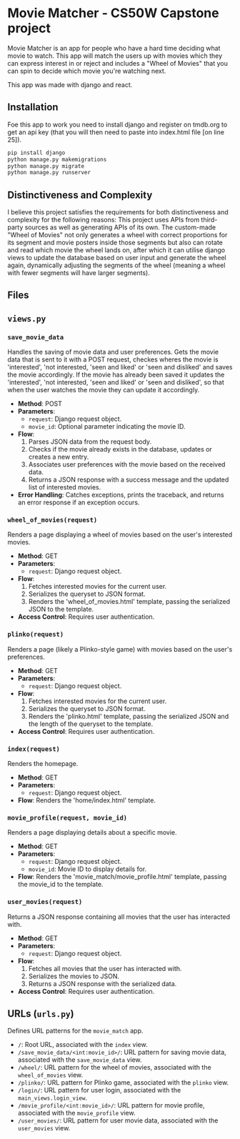 # Movie Matcher - CS50W Capstone project

Movie Matcher is an app for people who have a hard time deciding what movie to watch. This app will match the users up with movies which they can express interest in or reject and includes a "Wheel of Movies" that you can spin to decide which movie you're watching next.

This app was made with django and react.

## Installation

Foe this app to work you need to install django and register on tmdb.org to get an api key (that you will then need to paste into index.html file [on line 25]).

```bash
pip install django
python manage.py makemigrations
python manage.py migrate
python manage.py runserver
```

## Distinctiveness and Complexity

I believe this project satisfies the requirements for both distinctiveness and complexity for the following reasons: This project uses APIs from third-party sources as well as generating APIs of its own. The custom-made "Wheel of Movies" not only generates a wheel with correct proportions for its segment and movie posters inside those segments but also can rotate and read which movie the wheel lands on, after which it can utilise django views to update the database based on user input and generate the wheel again, dynamically adjusting the segments of the wheel (meaning a wheel with fewer segments will have larger segments). 
 
## Files
## `views.py`

### `save_movie_data`
Handles the saving of movie data and user preferences. Gets the movie data that is sent to it with a POST request, checkes wheres the movie is 'interested', 'not interested, 'seen and liked' or 'seen and disliked' and saves the movie accordingly. If the movie has already been saved it updates the 'interested', 'not interested, 'seen and liked' or 'seen and disliked', so that when the user watches the movie they can update it accordingly.

- **Method**: POST
- **Parameters**:
  - `request`: Django request object.
  - `movie_id`: Optional parameter indicating the movie ID.
- **Flow**:
  1. Parses JSON data from the request body.
  2. Checks if the movie already exists in the database, updates or creates a new entry.
  3. Associates user preferences with the movie based on the received data.
  4. Returns a JSON response with a success message and the updated list of interested movies.
- **Error Handling**: Catches exceptions, prints the traceback, and returns an error response if an exception occurs.

### `wheel_of_movies(request)`
Renders a page displaying a wheel of movies based on the user's interested movies.

- **Method**: GET
- **Parameters**:
  - `request`: Django request object.
- **Flow**:
  1. Fetches interested movies for the current user.
  2. Serializes the queryset to JSON format.
  3. Renders the 'wheel_of_movies.html' template, passing the serialized JSON to the template.
- **Access Control**: Requires user authentication.

### `plinko(request)`
Renders a page (likely a Plinko-style game) with movies based on the user's preferences.

- **Method**: GET
- **Parameters**:
  - `request`: Django request object.
- **Flow**:
  1. Fetches interested movies for the current user.
  2. Serializes the queryset to JSON format.
  3. Renders the 'plinko.html' template, passing the serialized JSON and the length of the queryset to the template.
- **Access Control**: Requires user authentication.

### `index(request)`
Renders the homepage.

- **Method**: GET
- **Parameters**:
  - `request`: Django request object.
- **Flow**: Renders the 'home/index.html' template.

### `movie_profile(request, movie_id)`
Renders a page displaying details about a specific movie.

- **Method**: GET
- **Parameters**:
  - `request`: Django request object.
  - `movie_id`: Movie ID to display details for.
- **Flow**: Renders the 'movie_match/movie_profile.html' template, passing the movie_id to the template.

### `user_movies(request)`
Returns a JSON response containing all movies that the user has interacted with.

- **Method**: GET
- **Parameters**:
  - `request`: Django request object.
- **Flow**:
  1. Fetches all movies that the user has interacted with.
  2. Serializes the movies to JSON.
  3. Returns a JSON response with the serialized data.
- **Access Control**: Requires user authentication.

## URLs (`urls.py`)

Defines URL patterns for the `movie_match` app.

- `/`: Root URL, associated with the `index` view.
- `/save_movie_data/<int:movie_id>/`: URL pattern for saving movie data, associated with the `save_movie_data` view.
- `/wheel/`: URL pattern for the wheel of movies, associated with the `wheel_of_movies` view.
- `/plinko/`: URL pattern for Plinko game, associated with the `plinko` view.
- `/login/`: URL pattern for user login, associated with the `main_views.login_view`.
- `/movie_profile/<int:movie_id>/`: URL pattern for movie profile, associated with the `movie_profile` view.
- `/user_movies/`: URL pattern for user movie data, associated with the `user_movies` view.
